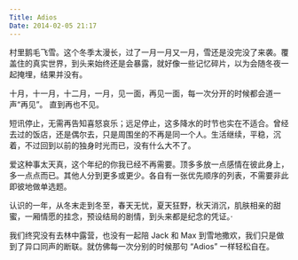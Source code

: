 ```yaml
---
Title: Adios
Date: 2014-02-05 21:17 
---
```


村里鹅毛飞雪。这个冬季太漫长，过了一月一月又一月，雪还是没完没了来袭。覆盖住的真实世界，到头来始终还是会暴露，就好像一些记忆碎片，以为会随冬夜一起掩埋，结果并没有。

十月，十一月，十二月，一月，见一面，再见一面，每一次分开的时候都会道一声“再见”。 直到再也不见。

短讯停止，无需再告知喜怒哀乐；远足停止，这多降水的时节也实在不适合。曾经去过的饭店，还是偶尔去，只是周围坐的不再是同一个人。生活继续，平稳，沉着，不过回到以前的独身时光而已，没有什么大不了。

爱这种事太天真，这个年纪的你我已经不再需要。顶多多放一点感情在彼此身上，多一点点而已。其他人分到更多或更少。各自有一张优先顺序的列表，不需要非此即彼地做单选题。

认识的一年，从冬末走到冬至，春天无忧，夏天狂野，秋天消沉，肌肤相亲的甜蜜，一厢情愿的挂念，预设结局的剧情，到头来都是纪念的凭证。·  

我们终究没有去林中露营，也没有一起陪 Jack 和 Max 到雪地撒欢，我们只是做到了异口同声的断联。就仿佛每一次分别的时候那句 “Adios” 一样轻松自在。
